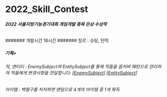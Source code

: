 # 2022_Skill_Contest

###### **2022 서울지방기능경기대회 게임개발 종목 은상 수상작**

####### 개발시간 18시간
####### 장르 : 슈팅, 탄막

##### 기획+
###### 적, 엔티티 : EnemySubject와 EntitySubject를 통해 적들을 옵저버 패턴으로 관리하여 적들에게 변경사항을 전달합니다. [[EnemySubject](https://github.com/hariharu1221/2022_Skill_Contest/blob/main/Assets/Scripts/Enemy/EnemySubject.cs)] [[EntitySubject](https://github.com/hariharu1221/2022_Skill_Contest/blob/main/Assets/Scripts/Entity/EntitySubject.cs)]
###### 아이템 : 백혈구를 처치하면 랜덤으로 4개의 아이템 중 1개 획득
